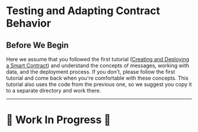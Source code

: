 # Testing and Adapting Contract Behavior

## Before We Begin

Here we assume that you followed the first tutorial ([Creating and Deploying a Smart Contract](1-create-and-deploy/README.md)) and understand the concepts of messages, working with data, and the deployment process. If you don't, please follow the first tutorial and come back when you're comfortable with these concepts. This tutorial also uses the code from the previous one, so we suggest you copy it to a separate directory and work there.

---

# 🚧 Work In Progress 🚧